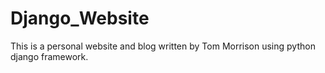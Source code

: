 # Django_Website
This is a personal website and blog written by Tom Morrison using python django framework.
